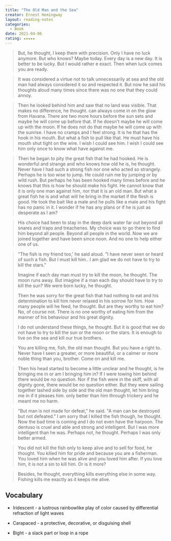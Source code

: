 ```yaml
---
title: "The Old Man and the Sea"
creator: Ernest Hemingway
layout: reading-notes
categories:
  - Book
date: 2021-04-06
rating: ★★★★★
---
```


> But, he thought, I keep them with precision. Only I have no luck anymore. But who knows? Maybe today. Every day is a new day. It is better to be lucky. But I would rather e exact. Then when luck comes you are ready.

> It was considered a virtue not to talk unnecessarily at sea and the old man had always considered it so and respected it. But now he said his thoughts aloud many times since there was no one that they could annoy.

> Then he looked behind him and saw that no land was visible. That makes no difference, he thought. can always come in on the glow from Havana. There are two more hours before the sun sets and maybe he will come up before that. If he doesn't maybe he will come up with the moon. If he does not do that maybe he will come up with the sunrise. I have no cramps and I feel strong. It is he that has the hook in his mouth. But what a fish to pull like that. He must have his mouth shut tight on the wire. I wish I could see him. I wish I could see him only once to know what have against me. 

> Then he began to pity the great fish that he had hooked. He is wonderful and strange and who knows how old he is, he thought. Never have I had such a strong fish nor one who acted so strangely. Perhaps he is too wise to jump. He could ruin me by jumping or by wild rush. But perhaps he has been hooked many times before and he knows that this is how he should make his fight. He cannot know that it is only one man against him, nor that it is an old man. But what a great fish he is and what will he bring in the market if the flesh is good. He took the bait like a male and he pulls like a male and his fight has no panic in it. I wonder if he has any plans or if he is just as desperate as I am?

> His choice had been to stay in the deep dark water far out beyond all snares and traps and treacheries. My choice was to go there to find him beyond all people. Beyond all people in the world. Now we are joined together and have been since noon. And no one to help either one of us. 
 
> "The fish is my friend too,' he said aloud. "I have never seen or heard of such a fish. But I must kill him.. I am glad we do not have to try to kill the stars."
> 
> Imagine if each day man must try to kill the moon, he thought. The moon runs away. But imagine if a man each day should have to try to kill the sun? We were born lucky, he thought. 
> 
> Then he was sorry for the great fish that had nothing to eat and his determination to kill him never relaxed in his sorrow for him. How many people will he feed, he thought. But are they worthy to eat him? No, of course not. There is no one worthy of eating him from the manner of his behaviour and his great dignity. 
> 
> I do not understand these things, he thought. But it is good that we do not have to try to kill the sun or the moon or the stars. It is enough to live on the sea and kill our true brothers.

> You are killing me, fish, the old man thought. But you have a right to. Never have I seen a greater, or more beautiful, or a calmer or more noble thing than you, brother. Come on and kill me.

> Then his head started to become a little unclear and he thought, is he bringing me in or am I bringing him in? If I were towing him behind there would be no question. Nor if the fish were in the skiff, with all dignity gone, there would be no question either. But they were sailing together lashed side by side and the old man thought, let him bring me in if it pleases him. only better than him through trickery and he meant me no harm.

> "But man is not made for defeat," he said. "A man can be destroyed but not defeated." I am sorry that I killed the fish though, he thought. Now the bad time is coming and I do not even have the harpoon. The dentuso is cruel and able and strong and intelligent. But I was more intelligent than he was. Perhaps not, he thought. Perhaps I was only better armed.

> You did not kill the fish only to keep alive and to sell for food, he thought. You killed him for pride and because you are a fisherman. You loved him when he was alive and you loved him after. If you love him, it is not a sin to kill him. Or is it more?

> Besides, he thought, everything kills everything else in some way. Fishing kills me exactly as it keeps me alive.

## Vocabulary

- Iridescent - a lustrous rainbowlike play of color caused by differential refraction of light waves

- Carapaced - a protective, decorative, or disguising shell

- Bight - a slack part or loop in a rope